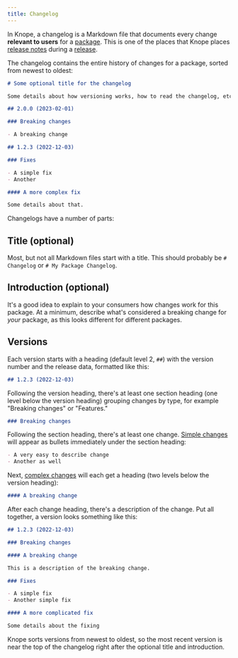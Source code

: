 ```yaml
---
title: Changelog
---
```


In Knope, a changelog is a Markdown file that documents every change **relevant to users** for a [package].
This is one of the places that Knope places [release notes] during a [release].

The changelog contains the entire history of changes for a package, sorted from newest to oldest:

```markdown
# Some optional title for the changelog

Some details about how versioning works, how to read the changelog, etc.

## 2.0.0 (2023-02-01)

### Breaking changes

- A breaking change

## 1.2.3 (2022-12-03)

### Fixes

- A simple fix
- Another

#### A more complex fix

Some details about that.
```

Changelogs have a number of parts:

## Title (optional)

Most, but not all Markdown files start with a title. This should probably be `# Changelog` or `# My Package Changelog`.

## Introduction (optional)

It's a good idea to explain to your consumers how changes work for this package.
At a minimum, describe what's considered a breaking change for _your_ package,
as this looks different for different packages.

## Versions

Each version starts with a heading (default level 2, `##`) with the version number and the release data, formatted like this:

```markdown
## 1.2.3 (2022-12-03)
```

Following the version heading, there's at least one section heading (one level below the version heading) grouping changes by type,
for example "Breaking changes" or "Features."

```markdown
### Breaking changes
```

Following the section heading, there's at least one change.
[Simple changes](#simple-vs-complex-changes) will appear as bullets immediately under the section heading:

```markdown
- A very easy to describe change
- Another as well
```

Next, [complex changes](#simple-vs-complex-changes) will each get a heading (two levels below the version heading):

```markdown
#### A breaking change
```

After each change heading, there's a description of the change. Put all together, a version looks something like this:

```markdown
## 1.2.3 (2022-12-03)

### Breaking changes

#### A breaking change

This is a description of the breaking change.

### Fixes

- A simple fix
- Another simple fix

#### A more complicated fix

Some details about the fixing
```

Knope sorts versions from newest to oldest,
so the most recent version is near the top of the changelog right after the optional title and introduction.

[package]: /reference/concepts/package
[release notes]: /reference/concepts/release-notes
[release]: /reference/concepts/release
